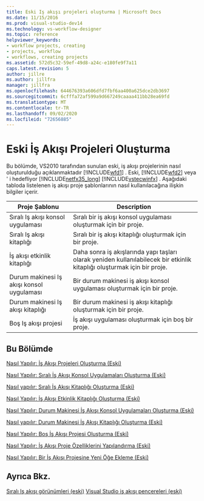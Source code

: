 ```yaml
---
title: Eski Iş akışı projeleri oluşturma | Microsoft Docs
ms.date: 11/15/2016
ms.prod: visual-studio-dev14
ms.technology: vs-workflow-designer
ms.topic: reference
helpviewer_keywords:
- workflow projects, creating
- projects, workflow
- workflows, creating projects
ms.assetid: 572d5c32-59ef-49d8-a24c-e180fe9f7a11
caps.latest.revision: 5
author: jillre
ms.author: jillfra
manager: jillfra
ms.openlocfilehash: 644676393a606dfd7fbf6aa400a625dce2db3697
ms.sourcegitcommit: 6cfffa72af599a9d667249caaaa411bb28ea69fd
ms.translationtype: MT
ms.contentlocale: tr-TR
ms.lasthandoff: 09/02/2020
ms.locfileid: "72656885"
---
```

# <a name="creating-legacy-workflow-projects"></a>Eski İş Akışı Projeleri Oluşturma
Bu bölümde, VS2010 tarafından sunulan eski, iş akışı projelerinin nasıl oluşturulduğu açıklanmaktadır [!INCLUDE[wfd1](../includes/wfd1-md.md)] . Eski, [!INCLUDE[wfd2](../includes/wfd2-md.md)] veya ' i hedefliyor [!INCLUDE[netfx35_long](../includes/netfx35-long-md.md)] [!INCLUDE[vstecwinfx](../includes/vstecwinfx-md.md)] . Aşağıdaki tabloda listelenen iş akışı proje şablonlarının nasıl kullanılacağına ilişkin bilgiler içerir.

|Proje Şablonu|Description|
|----------------------|-----------------|
|Sıralı Iş akışı konsol uygulaması|Sıralı bir iş akışı konsol uygulaması oluşturmak için bir proje.|
|Sıralı Iş akışı kitaplığı|Sıralı bir iş akışı kitaplığı oluşturmak için bir proje.|
|İş akışı etkinlik kitaplığı|Daha sonra iş akışlarında yapı taşları olarak yeniden kullanılabilecek bir etkinlik kitaplığı oluşturmak için bir proje.|
|Durum makinesi Iş akışı konsol uygulaması|Bir durum makinesi iş akışı konsol uygulaması oluşturmak için bir proje.|
|Durum makinesi Iş akışı kitaplığı|Bir durum makinesi iş akışı kitaplığı oluşturmak için bir proje.|
|Boş Iş akışı projesi|İş akışı uygulaması oluşturmak için boş bir proje.|

## <a name="in-this-section"></a>Bu Bölümde
 [Nasıl Yapılır: İş Akışı Projeleri Oluşturma (Eski)](../workflow-designer/how-to-create-workflow-projects-legacy.md)

 [Nasıl Yapılır: Sıralı İş Akışı Konsol Uygulamaları Oluşturma (Eski)](../workflow-designer/how-to-create-sequential-workflow-console-applications-legacy.md)

 [Nasıl yapılır: Sıralı İş Akışı Kitaplığı Oluşturma (Eski)](../workflow-designer/how-to-create-a-sequential-workflow-library-legacy.md)

 [Nasıl Yapılır: İş Akışı Etkinlik Kitaplığı Oluşturma (Eski)](../workflow-designer/how-to-create-a-workflow-activity-library-legacy.md)

 [Nasıl Yapılır: Durum Makinesi İş Akışı Konsol Uygulamaları Oluşturma (Eski)](../workflow-designer/how-to-create-state-machine-workflow-console-applications-legacy.md)

 [Nasıl yapılır: Durum Makinesi İş Akışı Kitaplığı Oluşturma (Eski)](../workflow-designer/how-to-create-a-state-machine-workflow-library-legacy.md)

 [Nasıl Yapılır: Boş İş Akışı Projesi Oluşturma (Eski)](../workflow-designer/how-to-create-an-empty-workflow-project-legacy.md)

 [Nasıl Yapılır: İş Akışı Proje Özelliklerini Yapılandırma (Eski)](../workflow-designer/how-to-configure-workflow-project-properties-legacy.md)

 [Nasıl Yapılır: Bir İş Akışı Projesine Yeni Öğe Ekleme (Eski)](../workflow-designer/how-to-add-a-new-item-to-a-workflow-project-legacy.md)

## <a name="see-also"></a>Ayrıca Bkz.
 [Sıralı Iş akışı görünümleri (eski)](../workflow-designer/sequential-workflow-views-legacy.md) [Visual Studio iş akışı pencereleri (eski)](../workflow-designer/visual-studio-workflow-windows-legacy.md)